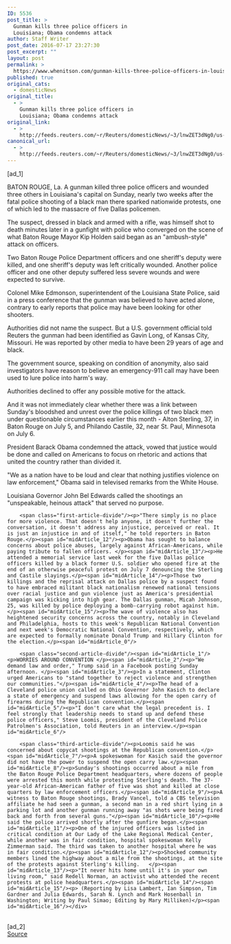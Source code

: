 ```yaml
---
ID: 5536
post_title: >
  Gunman kills three police officers in
  Louisiana; Obama condemns attack
author: Staff Writer
post_date: 2016-07-17 23:27:30
post_excerpt: ""
layout: post
permalink: >
  https://www.whenitson.com/gunman-kills-three-police-officers-in-louisiana-obama-condemns-attack/
published: true
original_cats:
  - domesticNews
original_title:
  - >
    Gunman kills three police officers in
    Louisiana; Obama condemns attack
original_link:
  - >
    http://feeds.reuters.com/~r/Reuters/domesticNews/~3/lnwZET3dNg0/us-usa-police-idUSKCN0ZX0MX
canonical_url:
  - >
    http://feeds.reuters.com/~r/Reuters/domesticNews/~3/lnwZET3dNg0/us-usa-police-idUSKCN0ZX0MX
---
```

 [ad_1]
<br><div id="articleText">
<span id="midArticle_start"/>

<span id="midArticle_0"/><span class="focusParagraph" readability="7"><p><span class="articleLocation">BATON ROUGE, La.</span> A gunman killed three police officers and wounded three others in Louisiana's capital on Sunday, nearly two weeks after the fatal police shooting of a black man there sparked nationwide protests, one of which led to the massacre of five Dallas policemen.</p></span><span id="midArticle_1"/><p>The suspect, dressed in black and armed with a rifle, was himself shot to death minutes later in a gunfight with police who converged on the scene of what Baton Rouge Mayor Kip Holden said began as an "ambush-style" attack on officers.</p><span id="midArticle_2"/><p>Two Baton Rouge Police Department officers and one sheriff's deputy were killed, and one sheriff's deputy was left critically wounded. Another police officer and one other deputy suffered less severe wounds and were expected to survive.</p><span id="midArticle_3"/><p>Colonel Mike Edmonson, superintendent of the Louisiana State Police, said in a press conference that the gunman was believed to have acted alone, contrary to early reports that police may have been looking for other shooters. </p><span id="midArticle_4"/><p>Authorities did not name the suspect. But a U.S. government official told Reuters the gunman had been identified as Gavin Long, of Kansas City, Missouri. He was reported by other media to have been 29 years of age and black.</p><span id="midArticle_5"/><p>The government source, speaking on condition of anonymity, also said investigators have reason to believe an emergency-911 call may have been used to lure police into harm's way.</p><span id="midArticle_6"/><p>Authorities declined to offer any possible motive for the attack.</p><span id="midArticle_7"/><p>And it was not immediately clear whether there was a link between Sunday's bloodshed and unrest over the police killings of two black men under questionable circumstances earlier this month - Alton Sterling, 37, in Baton Rouge on July 5, and Philando Castile, 32, near St. Paul, Minnesota on July 6.</p><span id="midArticle_8"/><p>President Barack Obama condemned the attack, vowed that justice would be done and called on Americans to focus on rhetoric and actions that united the country rather than divided it.</p><span id="midArticle_9"/><p>"We as a nation have to be loud and clear that nothing justifies violence on law enforcement," Obama said in televised remarks from the White House.</p><span id="midArticle_10"/><p>Louisiana Governor John Bel Edwards called the shootings an "unspeakable, heinous attack" that served no purpose.</p><span id="midArticle_11"/>
        
        <span class="first-article-divide"/><p>"There simply is no place for more violence. That doesn't help anyone, it doesn't further the conversation, it doesn't address any injustice, perceived or real. It is just an injustice in and of itself," he told reporters in Baton Rouge.</p><span id="midArticle_12"/><p>Obama has sought to balance concerns about police abuses, largely against African-Americans, while paying tribute to fallen officers. </p><span id="midArticle_13"/><p>He attended a memorial service last week for the five Dallas police officers killed by a black former U.S. soldier who opened fire at the end of an otherwise peaceful protest on July 7 denouncing the Sterling and Castile slayings.</p><span id="midArticle_14"/><p>Those two killings and the reprisal attack on Dallas police by a suspect found to have embraced militant black nationalism renewed national tensions over racial justice and gun violence just as America's presidential campaign was kicking into high gear. The Dallas gunman, Micah Johnson, 25, was killed by police deploying a bomb-carrying robot against him. </p><span id="midArticle_15"/><p>The wave of violence also has heightened security concerns across the country, notably in Cleveland and Philadelphia, hosts to this week's Republican National Convention and next week's Democratic National Convention, respectively, which are expected to formally nominate Donald Trump and Hillary Clinton for the election.</p><span id="midArticle_0"/>
        
        <span class="second-article-divide"/><span id="midArticle_1"/><p>WORRIES AROUND CONVENTION </p><span id="midArticle_2"/><p>"We demand law and order," Trump said in a Facebook posting Sunday afternoon. </p><span id="midArticle_3"/><p>In a statement, Clinton urged Americans to "stand together to reject violence and strengthen our communities."</p><span id="midArticle_4"/><p>The head of a Cleveland police union called on Ohio Governor John Kasich to declare a state of emergency and suspend laws allowing for the open carry of firearms during the Republican convention.</p><span id="midArticle_5"/><p>"I don't care what the legal precedent is. I feel strongly that leadership needs to stand up and defend these police officers," Steve Loomis, president of the Cleveland Police Patrolmen's Association, told Reuters in an interview.</p><span id="midArticle_6"/>
        
        <span class="third-article-divide"/><p>Loomis said he was concerned about copycat shootings at the Republican convention.</p><span id="midArticle_7"/><p>A spokeswoman for Kasich said the governor did not have the power to suspend the open carry law.</p><span id="midArticle_8"/><p>Sunday's shootings occurred about a mile from the Baton Rouge Police Department headquarters, where dozens of people were arrested this month while protesting Sterling's death. The 37-year-old African-American father of five was shot and killed at close quarters by law enforcement officers.</p><span id="midArticle_9"/><p>A witness to Baton Rouge shootings, Brady Vancel, told a CBS television affiliate he had seen a gunman, a second man in a red shirt lying in a parking lot and another gunman running away "as shots were being fired back and forth from several guns."</p><span id="midArticle_10"/><p>He said the police arrived shortly after the gunfire began.</p><span id="midArticle_11"/><p>One of the injured officers was listed in critical condition at Our Lady of the Lake Regional Medical Center, while another was in fair condition, hospital spokeswoman Kelly Zimmerman said. The third was taken to another hospital where he was in fair condition.</p><span id="midArticle_12"/><p>Shocked community members lined the highway about a mile from the shootings, at the site of the protests against Sterling's killing.   </p><span id="midArticle_13"/><p>"It never hits home until it's in your own living room," said Redell Norman, an activist who attended the recent protests at police headquarters.</p><span id="midArticle_14"/><span id="midArticle_15"/><p> (Reporting by Lisa Lambert, Ian Simpson, Tim Gardner and Julia Edwards, Sarah N. Lynch and Mark Hosenball in Washington; Writing by Paul Simao; Editing by Mary Milliken)</p><span id="midArticle_16"/></div>
<br>[ad_2]
<br><a href="http://feeds.reuters.com/~r/Reuters/domesticNews/~3/lnwZET3dNg0/us-usa-police-idUSKCN0ZX0MX">Source </a>